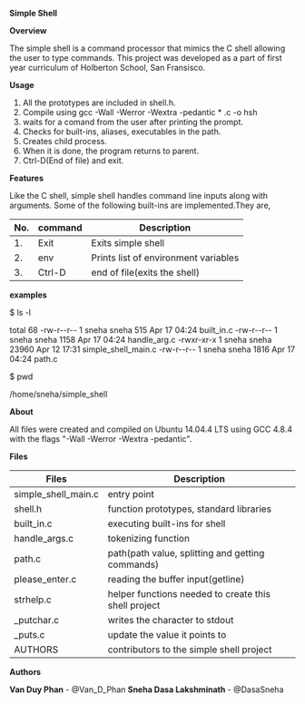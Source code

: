 **Simple Shell**

**Overview**

The simple shell is a command processor that mimics the C shell allowing the user to type commands. This project was developed as a part of first year curriculum of Holberton School, San Fransisco.

**Usage**

1. All the prototypes are included in shell.h.
2. Compile using gcc -Wall -Werror -Wextra -pedantic * .c -o hsh
3. waits for a comand from the user after printing the prompt.
4. Checks for built-ins, aliases, executables in the path.
5. Creates child process.
6. When it is done, the program returns to parent.
7. Ctrl-D(End of file) and exit.

**Features**

Like the C shell, simple shell handles command line inputs along with arguments.
Some of the following built-ins are implemented.They are,

| No. | command | Description |
| --- | ------- | ----------- |
| 1. | Exit | Exits simple shell |
| 2. | env | Prints list of environment variables |
| 3. | Ctrl-D | end of file(exits the shell) |

**examples**

$ ls -l

total 68
-rw-r--r--  1 sneha sneha   515 Apr 17 04:24 built_in.c
-rw-r--r--  1 sneha sneha  1158 Apr 17 04:24 handle_arg.c
-rwxr-xr-x  1 sneha sneha 23960 Apr 12 17:31 simple_shell_main.c
-rw-r--r--  1 sneha sneha  1816 Apr 17 04:24 path.c

$ pwd

/home/sneha/simple_shell

**About**

All files were created and compiled on Ubuntu 14.04.4 LTS using GCC 4.8.4 with the flags "-Wall -Werror -Wextra -pedantic".

**Files**

| Files | Description |
| ----- | ----------- |
| simple_shell_main.c | entry point |
| shell.h | function prototypes, standard libraries |
| built_in.c | executing built-ins for shell |
| handle_args.c | tokenizing function |
| path.c | path(path value, splitting and getting commands) |
| please_enter.c | reading the buffer input(getline) |
| strhelp.c | helper functions needed to create this shell project |
| _putchar.c | writes the character to stdout |
| _puts.c | update the value it points to |
| AUTHORS | contributors to the simple shell project |

**Authors**

**Van Duy Phan** - @Van_D_Phan
**Sneha Dasa Lakshminath** - @DasaSneha
